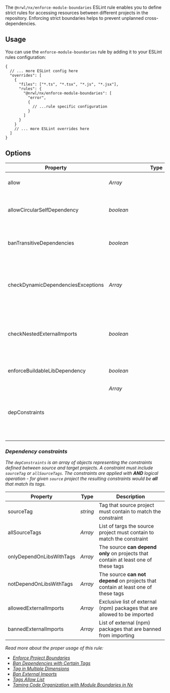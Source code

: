 The `@nrwl/nx/enforce-module-boundaries` ESLint rule enables you to define strict rules for accessing resources between different projects in the repository. Enforcing strict boundaries helps to prevent unplanned cross-dependencies.

## Usage

You can use the `enforce-module-boundaries` rule by adding it to your ESLint rules configuration:

```jsonc
{
  // ... more ESLint config here
  "overrides": [
    {
      "files": ["*.ts", "*.tsx", "*.js", "*.jsx"],
      "rules": {
        "@nrwl/nx/enforce-module-boundaries": [
          "error",
          {
            // ...rule specific configuration
          }
        ]
      }
    }
    // ... more ESLint overrides here
  ]
}
```

## Options

| Property                           | Type            | Default | Description                                                                                                                                                        |
| ---------------------------------- | --------------- | ------- | ------------------------------------------------------------------------------------------------------------------------------------------------------------------ |
| allow                              | _Array<string>_ | _[]_    | List of imports that should be allowed without any checks                                                                                                          |
| allowCircularSelfDependency        | _boolean_       | _false_ | Disable check for self circular dependency when project imports from itself via alias path                                                                         |
| banTransitiveDependencies          | _boolean_       | _false_ | Ban import of dependencies that were not specified in the root or project's `package.json`                                                                         |
| checkDynamicDependenciesExceptions | _Array<string>_ | _[]_    | List of imports that should be skipped for `Imports of lazy-loaded libraries forbidden` checks. E.g. `['@myorg/lazy-project/component/*', '@myorg/other-project']` |
| checkNestedExternalImports         | _boolean_       | _false_ | Enable to enforce the check for banned external imports in the nested packages. Check [Dependency constraits](#dependency-constraits) for more information         |
| enforceBuildableLibDependency      | _boolean_       | _false_ | Enable to restrict the buildable libs from importing non-buildable libraries                                                                                       |
| depConstraints                     | _Array<object>_ | _[]_    | List of dependency constraints between projects                                                                                                                    |

### Dependency constraints

The `depConstraints` is an array of objects representing the constraints defined between source and target projects. A constraint must include `sourceTag` or `allSourceTags`. The constraints are applied with **AND** logical operation - for given `source` project the resulting constraints would be **all** that match its tags.

| Property                 | Type            | Description                                                                        |
| ------------------------ | --------------- | ---------------------------------------------------------------------------------- |
| sourceTag                | _string_        | Tag that source project must contain to match the constraint                       |
| allSourceTags            | _Array<string>_ | List of targs the source project must contain to match the constraint              |
| onlyDependOnLibsWithTags | _Array<string>_ | The source **can depend only** on projects that contain at least one of these tags |
| notDependOnLibsWithTags  | _Array<string>_ | The source **can not depend** on projects that contain at least one of these tags  |
| allowedExternalImports   | _Array<string>_ | Exclusive list of external (npm) packages that are allowed to be imported          |
| bannedExternalImports    | _Array<string>_ | List of external (npm) packages that are banned from importing                     |

Read more about the proper usage of this rule:

- [Enforce Project Boundaries](/core-features/enforce-project-boundaries)
- [Ban Dependencies with Certain Tags](/recipes/other/ban-dependencies-with-tags)
- [Tag in Multiple Dimensions](/recipes/other/tag-multiple-dimensions)
- [Ban External Imports](/recipes/other/ban-external-imports)
- [Tags Allow List](/recipes/other/tags-allow-list)
- [Taming Code Organization with Module Boundaries in Nx](https://blog.nrwl.io/mastering-the-project-boundaries-in-nx-f095852f5bf4)
